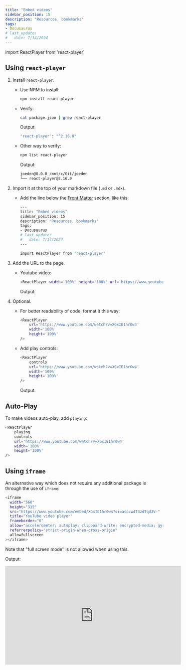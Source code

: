 ```yaml
---
title: "Embed videos"
sidebar_position: 15
description: "Resources, bookmarks"
tags: 
- Docusaurus
# last_update:
#   date: 7/14/2024
---
```


import ReactPlayer from 'react-player'

## Using `react-player`

1. Install `react-player`.

    - Use NPM to install:

        ```bash
        npm install react-player
        ```

    - Verify:

        ```bash
        cat package.json | grep react-player  
        ```

        Output:

        ```bash
        "react-player": "^2.16.0" 
        ```

    - Other way to verify:

        ```bash
        npm list react-player
        ```

        Output:

        ```bash
        joeden@0.0.0 /mnt/c/Git/joeden
        └── react-player@2.16.0
        ```

2. Import it at the top of your markdown file (`.md` or `.mdx`).

    - Add the line below the [Front Matter](/docs/001-Personal-Notes/004-Documentation-Notes/001-Docusaurus/004-Front-Matter.md) section, like this:


        ```bash
        ---
        title: "Embed videos"
        sidebar_position: 15
        description: "Resources, bookmarks"
        tags: 
        - Docusaurus
        # last_update:
        #   date: 7/14/2024
        ---

        import ReactPlayer from 'react-player'
        ```

3. Add the URL to the page.

    - Youtube video:

        ```bash
        <ReactPlayer width='100%' height='100%' url='https://www.youtube.com/watch?v=XGxIE1hr0w4' />
        ```

        Output:

        <ReactPlayer width='100%' height='100%' url='https://www.youtube.com/watch?v=XGxIE1hr0w4' />

4. Optional.

    - For better readability of code, format it this way:

        ```bash
        <ReactPlayer 
            url='https://www.youtube.com/watch?v=XGxIE1hr0w4' 
            width='100%' 
            height='100%' 
        />
        ```

    - Add play controls:

        ```bash
        <ReactPlayer 
            controls
            url='https://www.youtube.com/watch?v=XGxIE1hr0w4' 
            width='100%' 
            height='100%'             
        />
        ```

        Output:

        <ReactPlayer 
            controls
            url='https://www.youtube.com/watch?v=XGxIE1hr0w4' 
            width='100%' 
            height='100%'             
        />



## Auto-Play 

To make videos auto-play, add `playing`:

```bash
<ReactPlayer 
    playing
    controls
    url='https://www.youtube.com/watch?v=XGxIE1hr0w4' 
    width='100%'
    height='100%'
/>
```

## Using `iframe`

An alternative way which does not require any additional package is through the use of `iframe`:

```bash
<iframe 
  width="560" 
  height="315" 
  src="https://www.youtube.com/embed/XGxIE1hr0w4?si=acocw4T3zdTqd3V-" 
  title="YouTube video player" 
  frameborder="0" 
  allow="accelerometer; autoplay; clipboard-write; encrypted-media; gyroscope; picture-in-picture; web-share" 
  referrerpolicy="strict-origin-when-cross-origin" 
  allowfullscreen
></iframe>
```

Note that "full screen mode" is not allowed when using this.

Output:

<iframe 
  width="560" 
  height="315" 
  src="https://www.youtube.com/embed/XGxIE1hr0w4?si=acocw4T3zdTqd3V-" 
  title="YouTube video player" 
  frameborder="0" 
  allow="accelerometer; autoplay; clipboard-write; encrypted-media; gyroscope; picture-in-picture; web-share" 
  referrerpolicy="strict-origin-when-cross-origin" 
  allowfullscreen
></iframe>